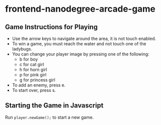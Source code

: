 frontend-nanodegree-arcade-game
===============================

## Game Instructions for Playing

* Use the arrow keys to navigate around the area, it is not touch enabled.
* To win a game, you must reach the water and not touch one of the ladybugs.
* You can change your player image by pressing one of the following:
  - b for boy
  - c for cat girl
  - h for horn girl
  - p for pink girl
  - g for princess girl
* To add an enemy, press e.
* To start over, press s.

## Starting the Game in Javascript

Run ``player.newGame();`` to start a new game.